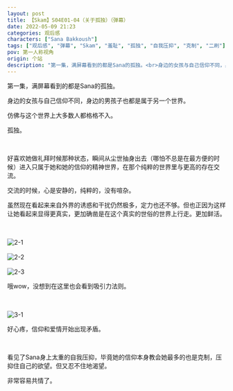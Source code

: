 ```yaml
---
layout: post
title: 【Skam】S04E01-04（关于孤独）（弹幕）
date: 2022-05-09 21:23
categories: 观后感
characters: ["Sana Bakkoush"]
tags: ["观后感", "弹幕", "Skam", "羞耻", "孤独", "自我压抑", "克制", "二刷"]
pov: 第一人称视角
origin: 个站
description: "第一集，满屏幕看到的都是Sana的孤独。<br>身边的女孩与自己信仰不同，身边的男孩子也都是属于另一个世界。<br>仿佛与这个世界上大多数人都格格不入。<br>孤独。"
---
```


第一集，满屏幕看到的都是Sana的孤独。

身边的女孩与自己信仰不同，身边的男孩子也都是属于另一个世界。

仿佛与这个世界上大多数人都格格不入。

孤独。

<br>

好喜欢她做礼拜时候那种状态，瞬间从尘世抽身出去（哪怕不总是在最方便的时候）进入只属于她和她的信仰的精神世界，在那个纯粹的世界里与更高的存在交流。

交流的时候，心是安静的，纯粹的，没有喧杂。

虽然现在看起来来自外界的诱惑和干扰仍然极多，定力也还不够。但也正因为这样让她看起来显得更真实，更加确凿是在这个真实的世俗的世界上行走。更加鲜活。

<br><br>
![2-1](https://github.com/junesirius/junesirius.github.io/tree/master/assets/images/Skam/Skam4/Skam4-2-1.png)
<br><br>
![2-2](https://github.com/junesirius/junesirius.github.io/tree/master/assets/images/Skam/Skam4/Skam4-2-2.png)
<br><br>
![2-3](https://github.com/junesirius/junesirius.github.io/tree/master/assets/images/Skam/Skam4/Skam4-2-3.png)
<br>

哦wow，没想到在这里也会看到吸引力法则。

<br><br>
![3-1](https://github.com/junesirius/junesirius.github.io/tree/master/assets/images/Skam/Skam4/Skam4-3-1.png)
<br>

好心疼，信仰和爱情开始出现矛盾。

<br>

看见了Sana身上太重的自我压抑，毕竟她的信仰本身教会她最多的也是克制，压抑住自己的欲望。但又忍不住地渴望。

非常容易共情了。
